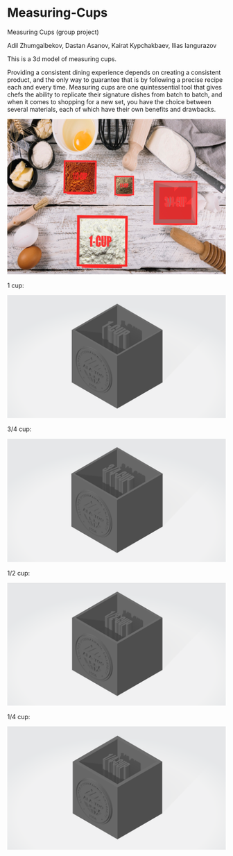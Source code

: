 # Measuring-Cups
Measuring Cups (group project)

Adil Zhumgalbekov, Dastan Asanov, Kairat Kypchakbaev, Ilias Iangurazov

This is a 3d model of measuring cups.

Providing a consistent dining experience depends on creating a consistent product, and the only way to guarantee that is by following a precise recipe each and every time. Measuring cups are one quintessential tool that gives chefs the ability to replicate their signature dishes from batch to batch, and when it comes to shopping for a new set, you have the choice between several materials, each of which have their own benefits and drawbacks.

![Image of project](https://github.com/ilyas0707/Measuring-Cups/blob/master/images/project.jpg)

1 cup:

![Image of project](https://github.com/ilyas0707/Measuring-Cups/blob/master/images/1cup.png)

3/4 cup:

![Image of project](https://github.com/ilyas0707/Measuring-Cups/blob/master/images/3_4cup.png)

1/2 cup:

![Image of project](https://github.com/ilyas0707/Measuring-Cups/blob/master/images/1_2cup.png)

1/4 cup:

![Image of project](https://github.com/ilyas0707/Measuring-Cups/blob/master/images/1_4cup.png)
